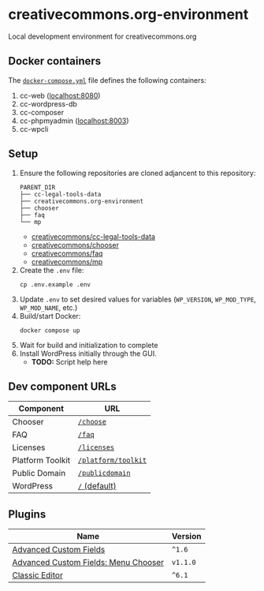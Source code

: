 # creativecommons.org-environment

Local development environment for creativecommons.org


## Docker containers

The [`docker-compose.yml`](docker-comose.yml) file defines the following
containers:

1. cc-web ([localhost:8080](http://localhost:8080/))
2. cc-wordpress-db
3. cc-composer
4. cc-phpmyadmin ([localhost:8003](http://localhost:8003/))
5. cc-wpcli


## Setup

1. Ensure the following repositories are cloned adjancent to this repository:
    ```
    PARENT_DIR
    ├── cc-legal-tools-data
    ├── creativecommons.org-environment
    ├── chooser
    ├── faq
    └── mp
    ```
   - [creativecommons/cc-legal-tools-data][gh-cc-legal-tools-data]
   - [creativecommons/chooser][gh-chooser]
   - [creativecommons/faq][gh-faq]
   - [creativecommons/mp][gh-mp]
1. Create the `.env` file:
    ```shell
    cp .env.example .env
    ```
2. Update `.env` to set desired values for variables (`WP_VERSION`,
   `WP_MOD_TYPE`, `WP_MOD_NAME`, etc.)
3. Build/start Docker:
    ```shell
    docker compose up
    ```
4. Wait for build and initialization to complete
5. Install WordPress initially through the GUI.
   - **TODO:** Script help here

[gh-cc-legal-tools-data]: https://github.com/creativecommons/cc-legal-tools-data
[gh-chooser]: https://github.com/creativecommons/chooser
[gh-faq]: https://github.com/creativecommons/faq
[gh-mp]: https://github.com/creativecommons/mp


## Dev component URLs

| Component        | URL                           |
| ---------------- | ----------------------------- |
| Chooser          | [`/choose`][dev-choose]       |
| FAQ              | [`/faq`][dev-faq]             |
| Licenses         | [`/licenses`][dev-licenses]   |
| Platform Toolkit | [`/platform/toolkit`][dev-mp] |
| Public Domain    | [`/publicdomain`][dev-public] |
| WordPress        | [`/` (default)][dev-wp]       |

[dev-choose]: https://localhost:8080/choose
[dev-faq]: https://localhost:8080/faq
[dev-licenses]: https://localhost:8080/licenses
[dev-mp]: https://localhost:8080/platform/toolkit
[dev-public]: https://localhost:8080/publicdomain
[dev-wp]: https://localhost:8080/


## Plugins

| Name                                                     | Version  |
| -------------------------------------------------------- | -------- |
| [Advanced Custom Fields][adv-custom-fields]              | `^1.6`   |
| [Advanced Custom Fields: Menu Chooser][acf-menu-chooser] | `v1.1.0` |
| [Classic Editor][classic-editor]                         | `^6.1`   |

[adv-custom-fields]: https://wordpress.org/plugins/advanced-custom-fields/
[acf-menu-chooser]: https://github.com/reyhoun/acf-menu-chooser
[classic-editor]: https://wordpress.org/plugins/classic-editor/
